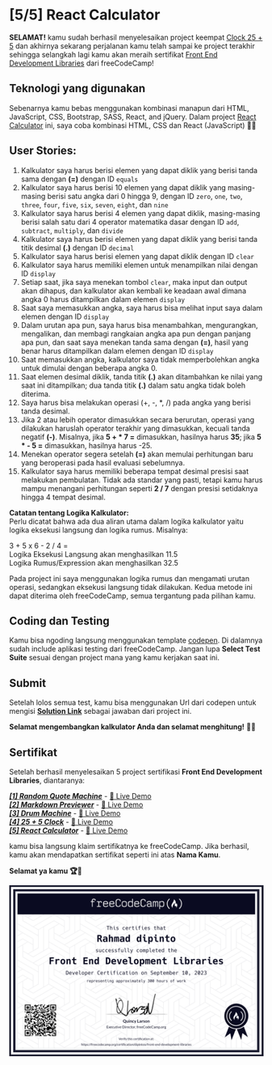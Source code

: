 # [5/5] React Calculator

**SELAMAT!** kamu sudah berhasil menyelesaikan project keempat [Clock 25 + 5](https://github.com/dipintoo/freeCodeCamp_Clock-25-5) dan akhirnya sekarang perjalanan kamu telah sampai ke project terakhir sehingga selangkah lagi kamu akan meraih sertifikat [Front End Development Libraries](https://www.freecodecamp.org/learn/front-end-development-libraries/) dari freeCodeCamp!

## Teknologi yang digunakan

Sebenarnya kamu bebas menggunakan kombinasi manapun dari HTML, JavaScript, CSS, Bootstrap, SASS, React, and jQuery. Dalam project [React Calculator](https://www.freecodecamp.org/learn/front-end-development-libraries/front-end-development-libraries-projects/build-a-javascript-calculator) ini, saya coba kombinasi HTML, CSS dan React (JavaScript) 👍🏻

## User Stories:

1. Kalkulator saya harus berisi elemen yang dapat diklik yang berisi tanda sama dengan **(=)** dengan ID `equals`
2. Kalkulator saya harus berisi 10 elemen yang dapat diklik yang masing-masing berisi satu angka dari 0 hingga 9, dengan ID `zero`, `one`, `two`, `three`, `four`, `five`, `six`, `seven`, `eight`, dan `nine`
3. Kalkulator saya harus berisi 4 elemen yang dapat diklik, masing-masing berisi salah satu dari 4 operator matematika dasar dengan ID `add`, `subtract`, `multiply`, dan `divide`
4. Kalkulator saya harus berisi elemen yang dapat diklik yang berisi tanda titik desimal **(.)** dengan ID `decimal`
5. Kalkulator saya harus berisi elemen yang dapat diklik dengan ID `clear`
6. Kalkulator saya harus memiliki elemen untuk menampilkan nilai dengan ID `display`
7. Setiap saat, jika saya menekan tombol `clear`, maka input dan output akan dihapus, dan kalkulator akan kembali ke keadaan awal dimana angka 0 harus ditampilkan dalam elemen `display`
8. Saat saya memasukkan angka, saya harus bisa melihat input saya dalam elemen dengan ID `display`
9. Dalam urutan apa pun, saya harus bisa menambahkan, mengurangkan, mengalikan, dan membagi rangkaian angka apa pun dengan panjang apa pun, dan saat saya menekan tanda sama dengan **(=)**, hasil yang benar harus ditampilkan dalam elemen dengan ID `display`
10. Saat memasukkan angka, kalkulator saya tidak memperbolehkan angka untuk dimulai dengan beberapa angka 0.
11. Saat elemen desimal diklik, tanda titik **(.)** akan ditambahkan ke nilai yang saat ini ditampilkan; dua tanda titik **(.)** dalam satu angka tidak boleh diterima.
12. Saya harus bisa melakukan operasi (+, -, *, /) pada angka yang berisi tanda desimal.
13. Jika 2 atau lebih operator dimasukkan secara berurutan, operasi yang dilakukan haruslah operator terakhir yang dimasukkan, kecuali tanda negatif **(-)**. Misalnya, jika **5 + * 7 =** dimasukkan, hasilnya harus **35**; jika **5 * - 5 =** dimasukkan, hasilnya harus -25.
14. Menekan operator segera setelah **(=)** akan memulai perhitungan baru yang beroperasi pada hasil evaluasi sebelumnya.
15. Kalkulator saya harus memiliki beberapa tempat desimal presisi saat melakukan pembulatan. Tidak ada standar yang pasti, tetapi kamu harus mampu menangani perhitungan seperti **2 / 7** dengan presisi setidaknya hingga 4 tempat desimal.

**Catatan tentang Logika Kalkulator:**  
Perlu dicatat bahwa ada dua aliran utama dalam logika kalkulator yaitu logika eksekusi langsung dan logika rumus. Misalnya: 

3 + 5 x 6 - 2 / 4 =  
Logika Eksekusi Langsung akan menghasilkan 11.5  
Logika Rumus/Expression akan menghasilkan 32.5

Pada project ini saya menggunakan logika rumus dan mengamati urutan operasi, sedangkan eksekusi langsung tidak dilakukan. Kedua metode ini dapat diterima oleh freeCodeCamp, semua tergantung pada pilihan kamu.

## Coding dan Testing

Kamu bisa ngoding langsung menggunakan template [codepen](https://codepen.io/pen?template=MJjpwO). Di dalamnya sudah include aplikasi testing dari freeCodeCamp. Jangan lupa **Select Test Suite** sesuai dengan project mana yang kamu kerjakan saat ini. 

## Submit

Setelah lolos semua test, kamu bisa menggunakan Url dari codepen untuk mengisi [**Solution Link**](https://www.freecodecamp.org/learn/front-end-development-libraries/front-end-development-libraries-projects/build-a-javascript-calculator) sebagai jawaban dari project ini.

**Selamat mengembangkan kalkulator Anda dan selamat menghitung!** 🧮🎯

## Sertifikat

Setelah berhasil menyelesaikan 5 project sertifikasi **Front End Development Libraries**, diantaranya:

[***[1] Random Quote Machine***](https://github.com/dipintoo/freeCodeCamp_Random-Quote-Mechine) - [🔴 Live Demo](https://codepen.io/dipintoo/full/wvRzZXr)  
[***[2] Markdown Previewer***](https://github.com/dipintoo/freeCodeCamp_Markdown-Previewer) - [🔴 Live Demo](https://codepen.io/dipintoo/full/RwEojXz)  
[***[3] Drum Machine***](https://github.com/dipintoo/freeCodeCamp_Drum-Machine) - [🔴 Live Demo](https://codepen.io/dipintoo/full/qBLRBxx)  
[***[4] 25 + 5 Clock***](https://github.com/dipintoo/freeCodeCamp_Clock-25-5) - [🔴 Live Demo](https://codepen.io/dipintoo/full/WNLpwoX)  
[***[5] React Calculator***](https://github.com/dipintoo/freeCodeCamp_React-Calculator) - [🔴 Live Demo](https://codepen.io/dipintoo/full/WNLRyLa)

kamu bisa langsung klaim sertifikatnya ke freeCodeCamp. Jika berhasil, kamu akan mendapatkan sertifikat seperti ini atas **Nama Kamu**.

**Selamat ya kamu 🏆🏅**

![Sertifikat kamu](https://github.com/dipintoo/freeCodeCamp_React-Calculator/blob/main/Sertifikat.png)
